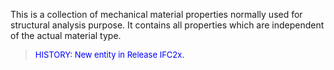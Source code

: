 ﻿This is a collection of mechanical material properties normally used for structural analysis purpose. It contains all properties which are independent of the actual material type.

> <font color="#0000FF" size="-1">HISTORY: New entity in Release IFC2x.</font>

